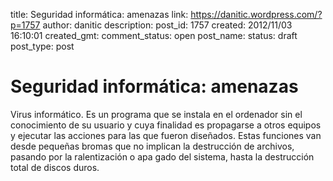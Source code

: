 title: Seguridad informática: amenazas
link: https://danitic.wordpress.com/?p=1757
author: danitic
description: 
post_id: 1757
created: 2012/11/03 16:10:01
created_gmt: 
comment_status: open
post_name: 
status: draft
post_type: post

# Seguridad informática: amenazas

Virus informático. Es un programa que se instala en el ordenador sin el conocimiento de su usuario y cuya finalidad es propagarse a otros equipos y ejecutar las acciones para las que fueron diseñados. Estas funciones van desde pequeñas bromas que no implican la destrucción de archivos, pasando por la ralentización o apa gado del sistema, hasta la destrucción total de discos duros.
